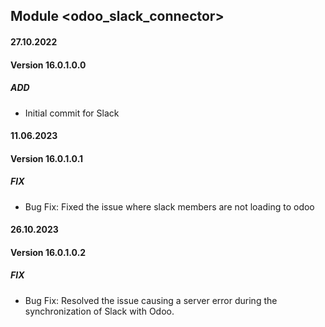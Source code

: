 ## Module <odoo_slack_connector>

#### 27.10.2022
#### Version 16.0.1.0.0
##### ADD
- Initial commit for Slack

#### 11.06.2023
#### Version 16.0.1.0.1
##### FIX
- Bug Fix: Fixed the issue where slack members are not loading to odoo

#### 26.10.2023
#### Version 16.0.1.0.2
##### FIX
- Bug Fix: Resolved the issue causing a server error during the synchronization of Slack with Odoo.